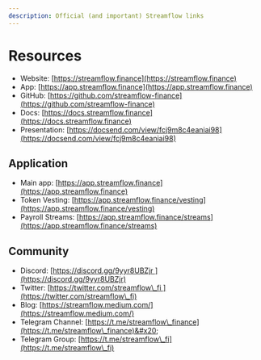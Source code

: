 ```yaml
---
description: Official (and important) Streamflow links
---
```


# Resources



* Website: [https://streamflow.finance](https://streamflow.finance)
* App: [https://app.streamflow.finance](https://app.streamflow.finance)
* GitHub: [https://github.com/streamflow-finance](https://github.com/streamflow-finance)
* Docs: [https://docs.streamflow.finance](https://docs.streamflow.finance)
* Presentation: [https://docsend.com/view/fcj9m8c4eaniai98](https://docsend.com/view/fcj9m8c4eaniai98)

## Application

* Main app: [https://app.streamflow.finance](https://app.streamflow.finance)
* Token Vesting: [https://app.streamflow.finance/vesting](https://app.streamflow.finance/vesting)
* Payroll Streams: [https://app.streamflow.finance/streams](https://app.streamflow.finance/streams)

## Community

* Discord: [https://discord.gg/9yyr8UBZjr ](https://discord.gg/9yyr8UBZjr)
* Twitter: [https://twitter.com/streamflow\_fi ](https://twitter.com/streamflow\_fi)
* Blog: [https://streamflow.medium.com/](https://streamflow.medium.com/)
* Telegram Channel: [https://t.me/streamflow\_finance](https://t.me/streamflow\_finance)&#x20;
* Telegram Group: [https://t.me/streamflow\_fi](https://t.me/streamflow\_fi)
